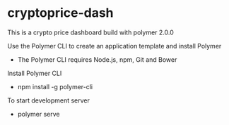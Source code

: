 # cryptoprice-dash
This is a crypto price dashboard build with polymer 2.0.0

Use the Polymer CLI to create an application template and install Polymer
- The Polymer CLI requires Node.js, npm, Git and Bower

Install Polymer CLI

- npm install -g polymer-cli

To start development server
- polymer serve




